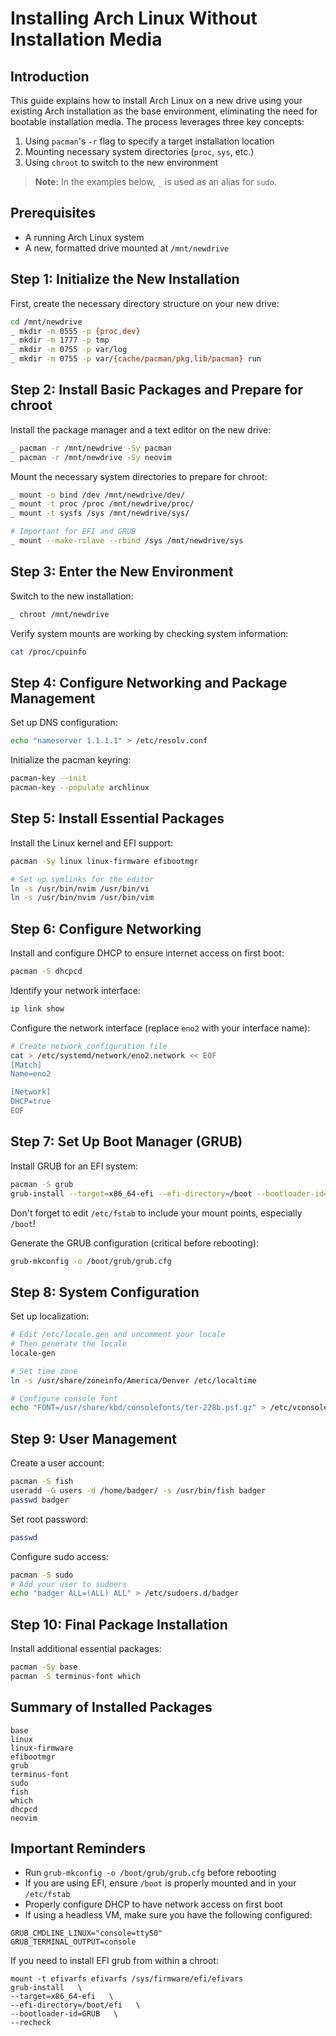 # Installing Arch Linux Without Installation Media

## Introduction

This guide explains how to install Arch Linux on a new drive using your existing Arch installation as the base environment, eliminating the need for bootable installation media. The process leverages three key concepts:

1. Using `pacman`'s `-r` flag to specify a target installation location
2. Mounting necessary system directories (`proc`, `sys`, etc.)
3. Using `chroot` to switch to the new environment

> **Note:** In the examples below, `_` is used as an alias for `sudo`.

## Prerequisites

- A running Arch Linux system
- A new, formatted drive mounted at `/mnt/newdrive`

## Step 1: Initialize the New Installation

First, create the necessary directory structure on your new drive:

```bash
cd /mnt/newdrive
_ mkdir -m 0555 -p {proc,dev}
_ mkdir -m 1777 -p tmp
_ mkdir -m 0755 -p var/log
_ mkdir -m 0755 -p var/{cache/pacman/pkg,lib/pacman} run
```

## Step 2: Install Basic Packages and Prepare for chroot

Install the package manager and a text editor on the new drive:

```bash
_ pacman -r /mnt/newdrive -Sy pacman
_ pacman -r /mnt/newdrive -Sy neovim
```

Mount the necessary system directories to prepare for chroot:

```bash
_ mount -o bind /dev /mnt/newdrive/dev/
_ mount -t proc /proc /mnt/newdrive/proc/
_ mount -t sysfs /sys /mnt/newdrive/sys/

# Important for EFI and GRUB
_ mount --make-rslave --rbind /sys /mnt/newdrive/sys
```

## Step 3: Enter the New Environment

Switch to the new installation:

```bash
_ chroot /mnt/newdrive
```

Verify system mounts are working by checking system information:

```bash
cat /proc/cpuinfo
```

## Step 4: Configure Networking and Package Management

Set up DNS configuration:

```bash
echo "nameserver 1.1.1.1" > /etc/resolv.conf
```

Initialize the pacman keyring:

```bash
pacman-key --init
pacman-key --populate archlinux
```

## Step 5: Install Essential Packages

Install the Linux kernel and EFI support:

```bash
pacman -Sy linux linux-firmware efibootmgr

# Set up symlinks for the editor
ln -s /usr/bin/nvim /usr/bin/vi
ln -s /usr/bin/nvim /usr/bin/vim
```

## Step 6: Configure Networking

Install and configure DHCP to ensure internet access on first boot:

```bash
pacman -S dhcpcd
```

Identify your network interface:

```bash
ip link show
```

Configure the network interface (replace `eno2` with your interface name):

```bash
# Create network configuration file
cat > /etc/systemd/network/eno2.network << EOF
[Match]
Name=eno2

[Network]
DHCP=true
EOF
```

## Step 7: Set Up Boot Manager (GRUB)

Install GRUB for an EFI system:

```bash
pacman -S grub
grub-install --target=x86_64-efi --efi-directory=/boot --bootloader-id=arch-kde
```

Don't forget to edit `/etc/fstab` to include your mount points, especially `/boot`!

Generate the GRUB configuration (critical before rebooting):

```bash
grub-mkconfig -o /boot/grub/grub.cfg
```

## Step 8: System Configuration

Set up localization:

```bash
# Edit /etc/locale.gen and uncomment your locale
# Then generate the locale
locale-gen

# Set time zone
ln -s /usr/share/zoneinfo/America/Denver /etc/localtime

# Configure console font
echo "FONT=/usr/share/kbd/consolefonts/ter-228b.psf.gz" > /etc/vconsole.conf
```

## Step 9: User Management

Create a user account:

```bash
pacman -S fish
useradd -G users -d /home/badger/ -s /usr/bin/fish badger
passwd badger
```

Set root password:

```bash
passwd
```

Configure sudo access:

```bash
pacman -S sudo
# Add your user to sudoers
echo "badger ALL=(ALL) ALL" > /etc/sudoers.d/badger
```

## Step 10: Final Package Installation

Install additional essential packages:

```bash
pacman -Sy base
pacman -S terminus-font which
```

## Summary of Installed Packages

```
base
linux
linux-firmware
efibootmgr
grub
terminus-font
sudo
fish
which
dhcpcd
neovim
```

## Important Reminders

- Run `grub-mkconfig -o /boot/grub/grub.cfg` before rebooting
- If you are using EFI, ensure `/boot` is properly mounted and in your `/etc/fstab`
- Properly configure DHCP to have network access on first boot
- If using a headless VM, make sure you have the following configured:
```GRUB
GRUB_CMDLINE_LINUX="console=ttyS0"
GRUB_TERMINAL_OUTPUT=console
```
If you need to install EFI grub from within a chroot:
```
mount -t efivarfs efivarfs /sys/firmware/efi/efivars
grub-install   \
--target=x86_64-efi   \
--efi-directory=/boot/efi   \
--bootloader-id=GRUB   \
--recheck
```
